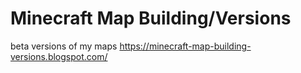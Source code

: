 # Minecraft Map Building/Versions
beta versions of my maps
https://minecraft-map-building-versions.blogspot.com/
